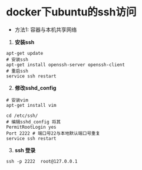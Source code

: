 # docker下ubuntu的ssh访问

- 方法1: 容器与本机共享网络

1. **安装ssh**

```shell
apt-get update
# 安装ssh
apt-get install openssh-server openssh-client
# 重启ssh
service ssh restart
```

2. **修改sshd_config**

```shell
# 安装vim
apt-get install vim

cd /etc/ssh/
# 编辑sshd_config 将其
PermitRootLogin yes
Port 2222 # 端口号22与本地默认端口号重复
service ssh restart
```

3. **ssh 登录**

```shell
ssh -p 2222  root@127.0.0.1 
```

